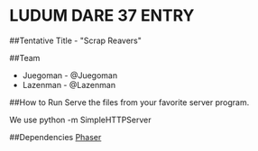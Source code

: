 # LUDUM DARE 37 ENTRY

##Tentative Title - "Scrap Reavers"

##Team
- Juegoman - @Juegoman
- Lazenman - @Lazenman

##How to Run
Serve the files from your favorite server program.

We use python -m SimpleHTTPServer

##Dependencies
[Phaser](http://phaser.io)
